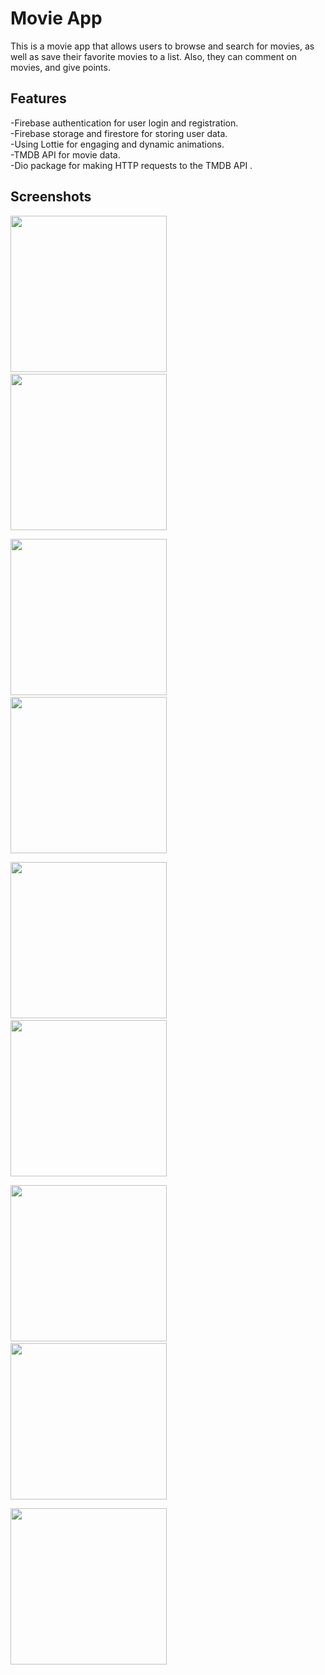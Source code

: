 # Movie App

This is a movie app that allows users to browse and search for movies, as well as save their favorite movies to a list. Also, they can comment on movies, and give points.

## Features

-Firebase authentication for user login and registration.      
-Firebase storage and firestore for storing user data.   
-Using Lottie for engaging and dynamic animations.  
-TMDB API for movie data.    
-Dio package for making HTTP requests to the TMDB API .    


## Screenshots




<img src="https://user-images.githubusercontent.com/113512628/206766674-be19490a-5316-4d6b-adee-bdbbb4d3727c.png" width="250" style="display: inline-block;">&nbsp;&nbsp;&nbsp;&nbsp;&nbsp;&nbsp;<img src="https://user-images.githubusercontent.com/113512628/206766892-e7f6190d-7150-49ff-acf8-efc34d33b182.png" width="250" style="display: inline-block;">


<img src="https://user-images.githubusercontent.com/113512628/206766905-eb48421f-b6eb-4c91-af68-4ee94378276c.png" width="250" style="display: inline-block;">&nbsp;&nbsp;&nbsp;&nbsp;&nbsp;&nbsp;<img src="https://user-images.githubusercontent.com/113512628/206766928-0a2519b3-7834-49fd-b47d-db90133d3cb8.png" width="250" style="display: inline-block;">


<img src="https://user-images.githubusercontent.com/113512628/206767182-e5925439-e916-41f9-8401-d3400ff50c3c.png" width="250" style="display: inline-block;">&nbsp;&nbsp;&nbsp;&nbsp;&nbsp;&nbsp;<img src="https://user-images.githubusercontent.com/113512628/206767041-417cbf5d-865c-41a3-a97b-d149a4987dbc.png" width="250" style="display: inline-block;">


<img src="https://user-images.githubusercontent.com/113512628/206767064-961f7066-2028-427e-b0fe-b71c3ed47dc9.png" width="250" style="display: inline-block;">&nbsp;&nbsp;&nbsp;&nbsp;&nbsp;&nbsp;<img src="https://user-images.githubusercontent.com/113512628/206767089-fd6de4dd-2210-48f7-a5f2-ed1208752366.png" width="250" style="display: inline-block;">


<img src="https://user-images.githubusercontent.com/113512628/206767140-24259db0-fcc9-4395-ab87-a5bcff34f7ea.png" width="250" style="display: inline-block;">









